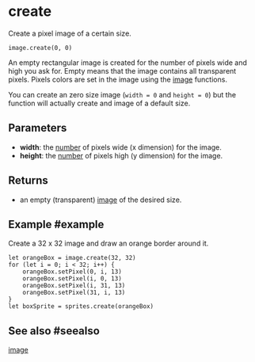 # create

Create a pixel image of a certain size.

```sig
image.create(0, 0)
```

An empty rectangular image is created for the number of pixels wide and high you ask for. Empty means that the image contains all transparent pixels. Pixels colors are set in the image using the [image](/reference/image) functions.

You can create an zero size image (``width = 0`` and ``height = 0``) but the function will actually create and image of a default size.

## Parameters

* **width**: the [number](/types/number) of pixels wide (x dimension) for the image.
* **height**: the [number](/types/number) of pixels high (y dimension) for the image.

## Returns

* an empty (transparent) [image](/types/image) of the desired size.

## Example #example

Create a 32 x 32 image and draw an orange border around it.

```blocks
let orangeBox = image.create(32, 32)
for (let i = 0; i < 32; i++) {
    orangeBox.setPixel(0, i, 13)
    orangeBox.setPixel(i, 0, 13)
    orangeBox.setPixel(i, 31, 13)
    orangeBox.setPixel(31, i, 13)
}
let boxSprite = sprites.create(orangeBox)
```

## See also #seealso

[image](/reference/image)